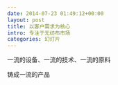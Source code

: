 ```yaml
---
date: 2014-07-23 01:49:12+00:00
layout: post
title: 以客户需求为核心
intro: 专注于无纺布市场
categories: 幻灯片
---
```


一流的设备、一流的技术、一流的原料

铸成一流的产品
